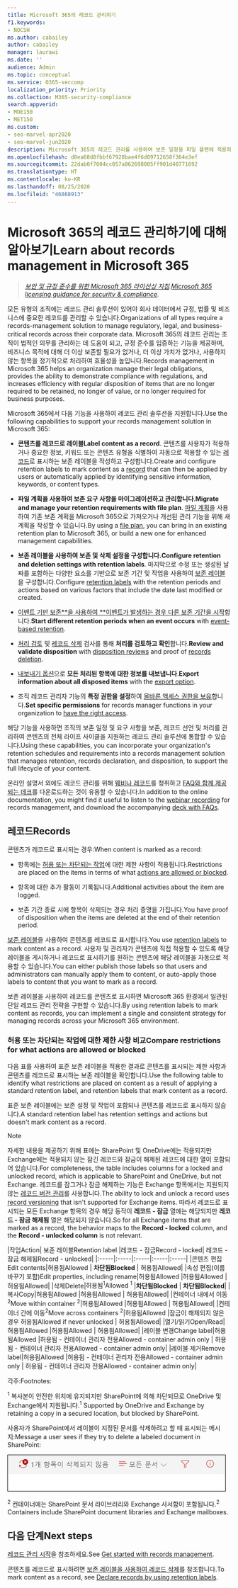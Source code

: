```yaml
---
title: Microsoft 365의 레코드 관리하기
f1.keywords:
- NOCSH
ms.author: cabailey
author: cabailey
manager: laurawi
ms.date: ''
audience: Admin
ms.topic: conceptual
ms.service: O365-seccomp
localization_priority: Priority
ms.collection: M365-security-compliance
search.appverid:
- MOE150
- MET150
ms.custom:
- seo-marvel-apr2020
- seo-marvel-jun2020
description: Microsoft 365의 레코드 관리를 사용하여 보존 일정을 파일 플랜에 적용하여 보존, 레코드 선언, 처리를 관리할 수 있습니다.
ms.openlocfilehash: d8ea68d8fbbf67928bae4f6d09712658f364e3ef
ms.sourcegitcommit: 22dab0f7604cc057a062698005ff901d40771692
ms.translationtype: HT
ms.contentlocale: ko-KR
ms.lasthandoff: 08/25/2020
ms.locfileid: "46868913"
---
```

# <a name="learn-about-records-management-in-microsoft-365"></a><span data-ttu-id="5bdca-103">Microsoft 365의 레코드 관리하기에 대해 알아보기</span><span class="sxs-lookup"><span data-stu-id="5bdca-103">Learn about records management in Microsoft 365</span></span>

><span data-ttu-id="5bdca-104">*[보안 및 규정 준수를 위한 Microsoft 365 라이선싱 지침](https://aka.ms/ComplianceSD).*</span><span class="sxs-lookup"><span data-stu-id="5bdca-104">*[Microsoft 365 licensing guidance for security & compliance](https://aka.ms/ComplianceSD).*</span></span>

<span data-ttu-id="5bdca-105">모든 유형의 조직에는 레코드 관리 솔루션이 있어야 회사 데이터에서 규정, 법률 및 비즈니스에 중요한 레코드를 관리할 수 있습니다.</span><span class="sxs-lookup"><span data-stu-id="5bdca-105">Organizations of all types require a records-management solution to manage regulatory, legal, and business-critical records across their corporate data.</span></span> <span data-ttu-id="5bdca-106">Microsoft 365의 레코드 관리는 조직이 법적인 의무를 관리하는 데 도움이 되고, 규정 준수를 입증하는 기능을 제공하며, 비즈니스 목적에 대해 더 이상 보존할 필요가 없거나, 더 이상 가치가 없거나, 사용하지 않는 항목을 정기적으로 처리하여 효율성을 높입니다.</span><span class="sxs-lookup"><span data-stu-id="5bdca-106">Records management in Microsoft 365 helps an organization manage their legal obligations, provides the ability to demonstrate compliance with regulations, and increases efficiency with regular disposition of items that are no longer required to be retained, no longer of value, or no longer required for business purposes.</span></span>

<span data-ttu-id="5bdca-107">Microsoft 365에서 다음 기능을 사용하여 레코드 관리 솔루션을 지원합니다.</span><span class="sxs-lookup"><span data-stu-id="5bdca-107">Use the following capabilities to support your records management solution in Microsoft 365:</span></span>

- <span data-ttu-id="5bdca-108">**콘텐츠를 레코드로 레이블**</span><span class="sxs-lookup"><span data-stu-id="5bdca-108">**Label content as a record**.</span></span> <span data-ttu-id="5bdca-109">콘텐츠를 사용자가 적용하거나 중요한 정보, 키워드 또는 콘텐츠 유형을 식별하여 자동으로 적용할 수 있는 [레코드](#records)로 표시하는 보존 레이블을 작성하고 구성합니다.</span><span class="sxs-lookup"><span data-stu-id="5bdca-109">Create and configure retention labels to mark content as a [record](#records) that can then be applied by users or automatically applied by identifying sensitive information, keywords, or content types.</span></span>

- <span data-ttu-id="5bdca-110">**파일 계획을 사용하여 보존 요구 사항을 마이그레이션하고 관리합니다**.</span><span class="sxs-lookup"><span data-stu-id="5bdca-110">**Migrate and manage your retention requirements with file plan**.</span></span> <span data-ttu-id="5bdca-111">[파일 계획](file-plan-manager.md)을 사용하여 기존 보존 계획을 Microsoft 365으로 가져오거나 개선된 관리 기능을 위해 새 계획을 작성할 수 있습니다.</span><span class="sxs-lookup"><span data-stu-id="5bdca-111">By using a [file plan](file-plan-manager.md), you can bring in an existing retention plan to Microsoft 365, or build a new one for enhanced management capabilities.</span></span>

- <span data-ttu-id="5bdca-112">**보존 레이블을 사용하여 보존 및 삭제 설정을 구성합니다.**</span><span class="sxs-lookup"><span data-stu-id="5bdca-112">**Configure retention and deletion settings with retention labels**.</span></span> <span data-ttu-id="5bdca-113">마지막으로 수정 또는 생성된 날짜를 포함하는 다양한 요소를 기반으로 보존 기간 및 작업을 사용하여 [보존 레이블](retention.md#retention-labels)을 구성합니다.</span><span class="sxs-lookup"><span data-stu-id="5bdca-113">Configure [retention labels](retention.md#retention-labels) with the retention periods and actions based on various factors that include the date last modified or created.</span></span>

- <span data-ttu-id="5bdca-114">[이벤트 기반 보존\*\*을 사용하여 \*\*이벤트가 발생하는 경우 다른 보존 기간을 시작](event-driven-retention.md)합니다.</span><span class="sxs-lookup"><span data-stu-id="5bdca-114">**Start different retention periods when an event occurs** with [event-based retention](event-driven-retention.md).</span></span>

- <span data-ttu-id="5bdca-115">[처리 검토](disposition.md#disposition-reviews) 및 [레코드 삭제](disposition.md#disposition-of-records) 검사를 통해 **처리를 검토하고 확인**합니다.</span><span class="sxs-lookup"><span data-stu-id="5bdca-115">**Review and validate disposition** with [disposition reviews](disposition.md#disposition-reviews) and proof of [records deletion](disposition.md#disposition-of-records).</span></span>

- <span data-ttu-id="5bdca-116">[내보내기 옵션](disposition.md#filter-and-export-the-views)으로 **모든 처리된 항목에 대한 정보를 내보냅니다**.</span><span class="sxs-lookup"><span data-stu-id="5bdca-116">**Export information about all disposed items** with the [export option](disposition.md#filter-and-export-the-views).</span></span>

- <span data-ttu-id="5bdca-117">조직 레코드 관리자 기능의 **특정 권한을 설정**하여 [올바른 액세스 권한을 보유](../security/office-365-security/permissions-in-the-security-and-compliance-center.md)합니다.</span><span class="sxs-lookup"><span data-stu-id="5bdca-117">**Set specific permissions** for records manager functions in your organization to [have the right access](../security/office-365-security/permissions-in-the-security-and-compliance-center.md).</span></span>

<span data-ttu-id="5bdca-118">해당 기능을 사용하면 조직의 보존 일정 및 요구 사항을 보존, 레코드 선언 및 처리를 관리하여 콘텐츠의 전체 라이프 사이클을 지원하는 레코드 관리 솔루션에 통합할 수 있습니다.</span><span class="sxs-lookup"><span data-stu-id="5bdca-118">Using these capabilities, you can incorporate your organization's retention schedules and requirements into a records management solution that manages retention, records declaration, and disposition, to support the full lifecycle of your content.</span></span>

<span data-ttu-id="5bdca-119">온라인 설명서 외에도 레코드 관리를 위해 [웨비나 레코드](https://aka.ms/MIPC/Video-RecordsManagementWebinar)를 청취하고 [FAQ와 함께 제공되는 데크](https://aka.ms/MIPC/Blog-RecordsManagementWebinar)를 다운로드하는 것이 유용할 수 있습니다.</span><span class="sxs-lookup"><span data-stu-id="5bdca-119">In addition to the online documentation, you might find it useful to listen to the [webinar recording](https://aka.ms/MIPC/Video-RecordsManagementWebinar) for records management, and download the accompanying [deck with FAQs](https://aka.ms/MIPC/Blog-RecordsManagementWebinar).</span></span>

## <a name="records"></a><span data-ttu-id="5bdca-120">레코드</span><span class="sxs-lookup"><span data-stu-id="5bdca-120">Records</span></span>

<span data-ttu-id="5bdca-121">콘텐츠가 레코드로 표시되는 경우:</span><span class="sxs-lookup"><span data-stu-id="5bdca-121">When content is marked as a record:</span></span>

- <span data-ttu-id="5bdca-122">항목에는 [허용 또는 차단되는 작업](#compare-restrictions-for-what-actions-are-allowed-or-blocked)에 대한 제한 사항이 적용됩니다.</span><span class="sxs-lookup"><span data-stu-id="5bdca-122">Restrictions are placed on the items in terms of what [actions are allowed or blocked](#compare-restrictions-for-what-actions-are-allowed-or-blocked).</span></span>

- <span data-ttu-id="5bdca-123">항목에 대한 추가 활동이 기록됩니다.</span><span class="sxs-lookup"><span data-stu-id="5bdca-123">Additional activities about the item are logged.</span></span>

- <span data-ttu-id="5bdca-124">보존 기간 종료 시에 항목이 삭제되는 경우 처리 증명을 가집니다.</span><span class="sxs-lookup"><span data-stu-id="5bdca-124">You have proof of disposition when the items are deleted at the end of their retention period.</span></span>

<span data-ttu-id="5bdca-125">[보존 레이블](retention.md#retention-labels)을 사용하여 콘텐츠를 레코드로 표시합니다.</span><span class="sxs-lookup"><span data-stu-id="5bdca-125">You use [retention labels](retention.md#retention-labels) to mark content as a record.</span></span> <span data-ttu-id="5bdca-126">사용자 및 관리자가 콘텐츠에 직접 적용할 수 있도록 해당 레이블을 게시하거나 레코드로 표시하기를 원하는 콘텐츠에 해당 레이블을 자동으로 적용할 수 있습니다.</span><span class="sxs-lookup"><span data-stu-id="5bdca-126">You can either publish those labels so that users and administrators can manually apply them to content, or auto-apply those labels to content that you want to mark as a record.</span></span>

<span data-ttu-id="5bdca-127">보존 레이블을 사용하여 레코드를 콘텐츠로 표시하면 Microsoft 365 환경에서 일관된 단일 레코드 관리 전략을 구현할 수 있습니다.</span><span class="sxs-lookup"><span data-stu-id="5bdca-127">By using retention labels to mark content as records, you can implement a single and consistent strategy for managing records across your Microsoft 365 environment.</span></span>

### <a name="compare-restrictions-for-what-actions-are-allowed-or-blocked"></a><span data-ttu-id="5bdca-128">허용 또는 차단되는 작업에 대한 제한 사항 비교</span><span class="sxs-lookup"><span data-stu-id="5bdca-128">Compare restrictions for what actions are allowed or blocked</span></span>

<span data-ttu-id="5bdca-129">다음 표를 사용하여 표준 보존 레이블을 적용한 결과로 콘텐츠를 표시되는 제한 사항과 콘텐츠를 레코드로 표시하는 보존 레이블을 확인합니다.</span><span class="sxs-lookup"><span data-stu-id="5bdca-129">Use the following table to identify what restrictions are placed on content as a result of applying a standard retention label, and retention labels that mark content as a record.</span></span> 

<span data-ttu-id="5bdca-130">표준 보존 레이블에는 보존 설정 및 작업이 포함되나 콘텐츠를 레코드로 표시하지 않습니다.</span><span class="sxs-lookup"><span data-stu-id="5bdca-130">A standard retention label has retention settings and actions but doesn't mark content as a record.</span></span>

>[!NOTE] 
> <span data-ttu-id="5bdca-131">자세한 내용을 제공하기 위해 표에는 SharePoint 및 OneDrive에는 적용되지만 Exchange에는 적용되지 않는 잠긴 레코드와 잠금이 해제된 레코드에 대한 열이 포함되어 있습니다.</span><span class="sxs-lookup"><span data-stu-id="5bdca-131">For completeness, the table includes columns for a locked and unlocked record, which is applicable to SharePoint and OneDrive, but not Exchange.</span></span> <span data-ttu-id="5bdca-132">레코드를 잠그거나 잠금 해제하는 기능은 Exchange 항목에서는 지원되지 않는 [레코드 버전 관리](record-versioning.md)를 사용합니다.</span><span class="sxs-lookup"><span data-stu-id="5bdca-132">The ability to lock and unlock a record uses [record versioning](record-versioning.md) that isn't supported for Exchange items.</span></span> <span data-ttu-id="5bdca-133">따라서 레코드로 표시되는 모든 Exchange 항목의 경우 해당 동작이 **레코드 - 잠금** 열에는 해당되지만 **레코드 - 잠금 해제됨** 열은 해당되지 않습니다.</span><span class="sxs-lookup"><span data-stu-id="5bdca-133">So for all Exchange items that are marked as a record, the behavior maps to the **Record - locked** column, and the **Record - unlocked column** is not relevant.</span></span>


|<span data-ttu-id="5bdca-134">작업</span><span class="sxs-lookup"><span data-stu-id="5bdca-134">Action</span></span>| <span data-ttu-id="5bdca-135">보존 레이블</span><span class="sxs-lookup"><span data-stu-id="5bdca-135">Retention label</span></span> |<span data-ttu-id="5bdca-136">레코드 - 잠금</span><span class="sxs-lookup"><span data-stu-id="5bdca-136">Record - locked</span></span>| <span data-ttu-id="5bdca-137">레코드 - 잠금 해제됨</span><span class="sxs-lookup"><span data-stu-id="5bdca-137">Record - unlocked</span></span>|
|:-----|:-----|:-----|:-----|:-----|
|<span data-ttu-id="5bdca-138">콘텐츠 편집</span><span class="sxs-lookup"><span data-stu-id="5bdca-138">Edit contents</span></span>|<span data-ttu-id="5bdca-139">허용됨</span><span class="sxs-lookup"><span data-stu-id="5bdca-139">Allowed</span></span> | <span data-ttu-id="5bdca-140">**차단됨**</span><span class="sxs-lookup"><span data-stu-id="5bdca-140">**Blocked**</span></span> | <span data-ttu-id="5bdca-141">허용됨</span><span class="sxs-lookup"><span data-stu-id="5bdca-141">Allowed</span></span>|
|<span data-ttu-id="5bdca-142">속성 편집(이름 바꾸기 포함)</span><span class="sxs-lookup"><span data-stu-id="5bdca-142">Edit properties, including rename</span></span>|<span data-ttu-id="5bdca-143">허용됨</span><span class="sxs-lookup"><span data-stu-id="5bdca-143">Allowed</span></span> |<span data-ttu-id="5bdca-144">허용됨</span><span class="sxs-lookup"><span data-stu-id="5bdca-144">Allowed</span></span> | <span data-ttu-id="5bdca-145">허용됨</span><span class="sxs-lookup"><span data-stu-id="5bdca-145">Allowed</span></span>|
|<span data-ttu-id="5bdca-146">삭제</span><span class="sxs-lookup"><span data-stu-id="5bdca-146">Delete</span></span>|<span data-ttu-id="5bdca-147">허용됨<sup>1</sup></span><span class="sxs-lookup"><span data-stu-id="5bdca-147">Allowed <sup>1</sup></span></span> |<span data-ttu-id="5bdca-148">**차단됨**</span><span class="sxs-lookup"><span data-stu-id="5bdca-148">**Blocked**</span></span> | <span data-ttu-id="5bdca-149">**차단됨**</span><span class="sxs-lookup"><span data-stu-id="5bdca-149">**Blocked**</span></span>|
|<span data-ttu-id="5bdca-150">복사</span><span class="sxs-lookup"><span data-stu-id="5bdca-150">Copy</span></span>|<span data-ttu-id="5bdca-151">허용됨</span><span class="sxs-lookup"><span data-stu-id="5bdca-151">Allowed</span></span> |<span data-ttu-id="5bdca-152">허용됨</span><span class="sxs-lookup"><span data-stu-id="5bdca-152">Allowed</span></span> | <span data-ttu-id="5bdca-153">허용됨</span><span class="sxs-lookup"><span data-stu-id="5bdca-153">Allowed</span></span>|
|<span data-ttu-id="5bdca-154">컨테이너 내에서 이동<sup>2</sup></span><span class="sxs-lookup"><span data-stu-id="5bdca-154">Move within container <sup>2</sup></span></span>|<span data-ttu-id="5bdca-155">허용됨</span><span class="sxs-lookup"><span data-stu-id="5bdca-155">Allowed</span></span> |<span data-ttu-id="5bdca-156">허용됨</span><span class="sxs-lookup"><span data-stu-id="5bdca-156">Allowed</span></span> | <span data-ttu-id="5bdca-157">허용됨</span><span class="sxs-lookup"><span data-stu-id="5bdca-157">Allowed</span></span>|
|<span data-ttu-id="5bdca-158">컨테이너 간에 이동<sup>2</sup></span><span class="sxs-lookup"><span data-stu-id="5bdca-158">Move across containers <sup>2</sup></span></span>|<span data-ttu-id="5bdca-159">허용됨</span><span class="sxs-lookup"><span data-stu-id="5bdca-159">Allowed</span></span> |<span data-ttu-id="5bdca-160">잠금이 해제되지 않은 경우 허용됨</span><span class="sxs-lookup"><span data-stu-id="5bdca-160">Allowed if never unlocked</span></span> | <span data-ttu-id="5bdca-161">허용됨</span><span class="sxs-lookup"><span data-stu-id="5bdca-161">Allowed</span></span>|
|<span data-ttu-id="5bdca-162">열기/읽기</span><span class="sxs-lookup"><span data-stu-id="5bdca-162">Open/Read</span></span>|<span data-ttu-id="5bdca-163">허용됨</span><span class="sxs-lookup"><span data-stu-id="5bdca-163">Allowed</span></span> |<span data-ttu-id="5bdca-164">허용됨</span><span class="sxs-lookup"><span data-stu-id="5bdca-164">Allowed</span></span> | <span data-ttu-id="5bdca-165">허용됨</span><span class="sxs-lookup"><span data-stu-id="5bdca-165">Allowed</span></span>|
|<span data-ttu-id="5bdca-166">레이블 변경</span><span class="sxs-lookup"><span data-stu-id="5bdca-166">Change label</span></span>|<span data-ttu-id="5bdca-167">허용됨</span><span class="sxs-lookup"><span data-stu-id="5bdca-167">Allowed</span></span> |<span data-ttu-id="5bdca-168">허용됨 - 컨테이너 관리자 전용</span><span class="sxs-lookup"><span data-stu-id="5bdca-168">Allowed - container admin only</span></span> | <span data-ttu-id="5bdca-169">허용됨 - 컨테이너 관리자 전용</span><span class="sxs-lookup"><span data-stu-id="5bdca-169">Allowed - container admin only</span></span>|
|<span data-ttu-id="5bdca-170">레이블 제거</span><span class="sxs-lookup"><span data-stu-id="5bdca-170">Remove label</span></span>|<span data-ttu-id="5bdca-171">허용됨</span><span class="sxs-lookup"><span data-stu-id="5bdca-171">Allowed</span></span> |<span data-ttu-id="5bdca-172">허용됨 - 컨테이너 관리자 전용</span><span class="sxs-lookup"><span data-stu-id="5bdca-172">Allowed - container admin only</span></span> | <span data-ttu-id="5bdca-173">허용됨 - 컨테이너 관리자 전용</span><span class="sxs-lookup"><span data-stu-id="5bdca-173">Allowed - container admin only</span></span>|

<span data-ttu-id="5bdca-174">각주:</span><span class="sxs-lookup"><span data-stu-id="5bdca-174">Footnotes:</span></span>

<span data-ttu-id="5bdca-175"><sup>1</sup> 복사본이 안전한 위치에 유지되지만 SharePoint에 의해 차단되므로 OneDrive 및 Exchange에서 지원됩니다.</span><span class="sxs-lookup"><span data-stu-id="5bdca-175"><sup>1</sup> Supported by OneDrive and Exchange by retaining a copy in a secured location, but blocked by SharePoint.</span></span>

<span data-ttu-id="5bdca-176">사용자가 SharePoint에서 레이블이 지정된 문서를 삭제하려고 할 때 표시되는 메시지:</span><span class="sxs-lookup"><span data-stu-id="5bdca-176">Message a user sees if they try to delete a labeled document in SharePoint:</span></span>

![SharePoint에서 항목이 삭제되지 않았다는 메시지](../media/d0020726-1593-4a96-b07c-89b275e75c49.png)


<span data-ttu-id="5bdca-178"><sup>2</sup> 컨테이너에는 SharePoint 문서 라이브러리와 Exchange 사서함이 포함됩니다.</span><span class="sxs-lookup"><span data-stu-id="5bdca-178"><sup>2</sup> Containers include SharePoint document libraries and Exchange mailboxes.</span></span>

## <a name="next-steps"></a><span data-ttu-id="5bdca-179">다음 단계</span><span class="sxs-lookup"><span data-stu-id="5bdca-179">Next steps</span></span>

<span data-ttu-id="5bdca-180">[레코드 관리 시작](get-started-with-records-management.md)을 참조하세요.</span><span class="sxs-lookup"><span data-stu-id="5bdca-180">See [Get started with records management](get-started-with-records-management.md).</span></span>

<span data-ttu-id="5bdca-181">콘텐츠를 레코드로 표시하려면 [보존 레이블을 사용하여 레코드 삭제](declare-records.md)를 참조합니다.</span><span class="sxs-lookup"><span data-stu-id="5bdca-181">To mark content as a record, see [Declare records by using retention labels](declare-records.md).</span></span>
